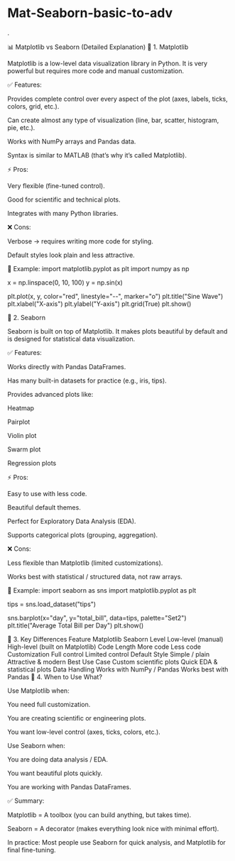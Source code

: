 # Mat-Seaborn-basic-to-adv

.

📊 Matplotlib vs Seaborn (Detailed Explanation)
🔹 1. Matplotlib

Matplotlib is a low-level data visualization library in Python.
It is very powerful but requires more code and manual customization.

✅ Features:

Provides complete control over every aspect of the plot (axes, labels, ticks, colors, grid, etc.).

Can create almost any type of visualization (line, bar, scatter, histogram, pie, etc.).

Works with NumPy arrays and Pandas data.

Syntax is similar to MATLAB (that’s why it’s called Matplotlib).

⚡ Pros:

Very flexible (fine-tuned control).

Good for scientific and technical plots.

Integrates with many Python libraries.

❌ Cons:

Verbose → requires writing more code for styling.

Default styles look plain and less attractive.

🔹 Example:
import matplotlib.pyplot as plt
import numpy as np

x = np.linspace(0, 10, 100)
y = np.sin(x)

plt.plot(x, y, color="red", linestyle="--", marker="o")
plt.title("Sine Wave")
plt.xlabel("X-axis")
plt.ylabel("Y-axis")
plt.grid(True)
plt.show()

🔹 2. Seaborn

Seaborn is built on top of Matplotlib.
It makes plots beautiful by default and is designed for statistical data visualization.

✅ Features:

Works directly with Pandas DataFrames.

Has many built-in datasets for practice (e.g., iris, tips).

Provides advanced plots like:

Heatmap

Pairplot

Violin plot

Swarm plot

Regression plots

⚡ Pros:

Easy to use with less code.

Beautiful default themes.

Perfect for Exploratory Data Analysis (EDA).

Supports categorical plots (grouping, aggregation).

❌ Cons:

Less flexible than Matplotlib (limited customizations).

Works best with statistical / structured data, not raw arrays.

🔹 Example:
import seaborn as sns
import matplotlib.pyplot as plt

tips = sns.load_dataset("tips")

sns.barplot(x="day", y="total_bill", data=tips, palette="Set2")
plt.title("Average Total Bill per Day")
plt.show()

🔹 3. Key Differences
Feature	Matplotlib	Seaborn
Level	Low-level (manual)	High-level (built on Matplotlib)
Code Length	More code	Less code
Customization	Full control	Limited control
Default Style	Simple / plain	Attractive & modern
Best Use Case	Custom scientific plots	Quick EDA & statistical plots
Data Handling	Works with NumPy / Pandas	Works best with Pandas
🔹 4. When to Use What?

Use Matplotlib when:

You need full customization.

You are creating scientific or engineering plots.

You want low-level control (axes, ticks, colors, etc.).

Use Seaborn when:

You are doing data analysis / EDA.

You want beautiful plots quickly.

You are working with Pandas DataFrames.

✅ Summary:

Matplotlib = A toolbox (you can build anything, but takes time).

Seaborn = A decorator (makes everything look nice with minimal effort).

In practice: Most people use Seaborn for quick analysis, and Matplotlib for final fine-tuning.
